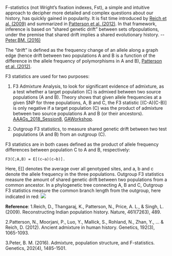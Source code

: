 F-statistics (not Wright’s fixation indexes, Fst), a simple and intuitive approach to decipher more detailed and complex questions about our history, has quickly gained in popularity. It is fist time introduced by [Reich et al. (2009)](https://www.nature.com/articles/nature08365) and summarized in [Patterson et al. (2012)](https://www.genetics.org/content/192/3/1065). In that framework, inference is based on “shared genetic drift” between sets ofpopulations, under the premise that shared drift implies a
shared evolutionary history. -- [Peter,BM. (2016)](https://www.genetics.org/content/202/4/1485.abstract)


The “drift” is defined as the frequency change of an allele along a graph edge (hence drift between two populations A and B is a function of the difference in the allele frequency of polymorphisms in A and B), [Patterson et al. (2012)](https://www.genetics.org/content/192/3/1065).


F3 statistics are used for two purposes:

1. F3 Admixture Analysis, to look for significant evidence of admixture, as a test whether a target population (C) is admixed between two source populations (A and B). Theory shows that given allele frequencies at a given SNP for three populations, A, B and C, the F3 statistic [(C-A)(C-B)] is only negative if a target population (C) was the product of admixture between two source populations A and B (or their ancestors). [AAAGs_2018_Session8](https://github.com/Sagui-omics/AAAGs_2018/tree/master/Session8_Admixture_Introgression), [GAWorkshop](https://gaworkshop.readthedocs.io/en/latest/contents/06_f3/f3.html).

2. Outgroup F3 statistics, to measure shared genetic drift between two test populations (A and B) from an outgroup (C).


F3 statistics are in both cases defined as the product of allele frequency differences between population C to A and B, respectively:

```F3(C;A,B) = E[(c−a)(c−b)].```

Here, E[] denotes the average over all genotyped sites, and a, b and c denote the allele frequency in the three populations. Outgroup F3 statistics measure the amount of shared genetic drift between two populations from a common ancestor. In a phylogenetic tree connecting A, B and C, Outgroup F3 statistics measure the common branch length from the outgroup, here indicated in red:
![](Images/f3-tree.png)

**Reference**:
1.Reich, D., Thangaraj, K., Patterson, N., Price, A. L., & Singh, L. (2009). Reconstructing Indian population history. Nature, 461(7263), 489.

2.Patterson, N., Moorjani, P., Luo, Y., Mallick, S., Rohland, N., Zhan, Y., ... & Reich, D. (2012). Ancient admixture in human history. Genetics, 192(3), 1065-1093.

3.Peter, B. M. (2016). Admixture, population structure, and F-statistics. Genetics, 202(4), 1485-1501.

